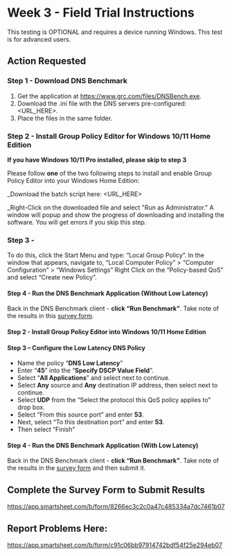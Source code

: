 # Week 3 - Field Trial Instructions

This testing is OPTIONAL and requires a device running Windows.  This test is for advanced users.

## Action Requested

### Step 1 - Download DNS Benchmark 
1. Get the application at https://www.grc.com/files/DNSBench.exe.
1. Download the .ini file with the DNS servers pre-configured: <URL_HERE>.
1. Place the files in the same folder.
 
### Step 2 - Install Group Policy Editor for Windows 10/11 Home Edition
**If you have Windows 10/11 Pro installed, please skip to step 3**

Please follow **one** of the two following steps to install and enable Group Policy Editor into your Windows Home Edition:

_Download the batch script here: <URL_HERE>

_Right-Click on the downloaded file and select "Run as Administrator." A window will popup and show the progress of downloading and installing the software. You will get errors if you skip this step.

### Step 3 - 

To do this, click the Start Menu and type: “Local Group Policy”.  In the window that appears, navigate to, “Local Computer Policy” > “Computer Configuration” > “Windows Settings” Right Click on the “Policy-based QoS” and select “Create new Policy”. 
 
#### Step 4 - Run the DNS Benchmark Application (Without Low Latency)
Back in the DNS Benchmark client - **click “Run Benchmark”**. Take note of the results in this [survey form](https://app.smartsheet.com/b/form/8266ec3c2c0a47c485334a7dc7461b07).

#### Step 2 - Install Group Policy Editor into Windows 10/11 Home Edition

 
#### Step 3 – Configure the Low Latency DNS Policy
- Name the policy “**DNS Low Latency**”
- Enter “**45**” into the “**Specify DSCP Value Field**”.
- Select “**All Applications**” and select next to continue.
- Select **Any** source and **Any** destination IP address, then select next to continue. 
- Select **UDP** from the “Select the protocol this QoS policy applies to” drop box.
- Select “From this source port” and enter **53**.
- Next, select “To this destination port” and enter **53**.
- Then select “Finish” 

#### Step 4 - Run the DNS Benchmark Application (With Low Latency)
Back in the DNS Benchmark client - **click “Run Benchmark”**. Take note of the results in the [survey form](https://app.smartsheet.com/b/form/8266ec3c2c0a47c485334a7dc7461b07) and then submit it.

## Complete the Survey Form to Submit Results
https://app.smartsheet.com/b/form/8266ec3c2c0a47c485334a7dc7461b07

## Report Problems Here: 
https://app.smartsheet.com/b/form/c91c06bb97914742bdf54f25e294eb07
